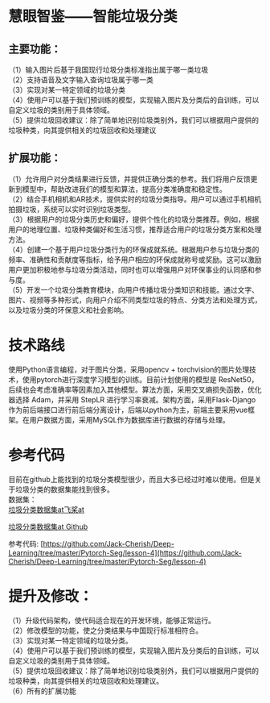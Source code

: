 # 慧眼智鉴——智能垃圾分类
## 主要功能：
（1）输入图片后基于我国现行垃圾分类标准指出属于哪一类垃圾  
（2）支持语音及文字输入查询垃圾属于哪一类   
（3）实现对某一特定领域的垃圾分类  
（4）使用户可以基于我们预训练的模型，实现输入图片及分类后的自训练，可以自定义垃圾的类别用于具体领域。  
（5）提供垃圾回收建议：除了简单地识别垃圾类别外，我们可以根据用户提供的垃圾种类，向其提供相关的垃圾回收和处理建议  
## 扩展功能：
（1）允许用户对分类结果进行反馈，并提供正确分类的参考。我们将用户反馈更新到模型中，帮助改进我们的模型和算法，提高分类准确度和稳定性。    
（2）结合手机相机和AR技术，提供实时的垃圾分类指导。用户可以通过手机相机拍摄垃圾，系统可以实时识别垃圾类型。    
（3）根据用户的垃圾分类历史和偏好，提供个性化的垃圾分类推荐。例如，根据用户的地理位置、垃圾种类偏好和生活习惯，推荐适合用户的垃圾分类方案和处理方法。      
（4）创建一个基于用户垃圾分类行为的环保成就系统。根据用户参与垃圾分类的频率、准确性和贡献度等指标，给予用户相应的环保成就称号或奖励。这可以激励用户更加积极地参与垃圾分类活动，同时也可以增强用户对环保事业的认同感和参与度。    
（5）开发一个垃圾分类教育模块，向用户传播垃圾分类知识和技能。通过文字、图片、视频等多种形式，向用户介绍不同类型垃圾的特点、分类方法和处理方式，以及垃圾分类的环保意义和社会影响。    
# 技术路线
使用Python语言编程，对于图片分类，采用opencv + torchvision的图片处理技术，使用pytorch进行深度学习模型的训练。目前计划使用的模型是 ResNet50，后续也会考虑准确率等因素加入其他模型。算法方面，采用交叉熵损失函数，优化器选择 Adam，并采用 StepLR 进行学习率衰减。架构方面，采用Flask-Django作为前后端接口进行前后端分离设计，后端以python为主，前端主要采用vue框架。在用户数据方面，采用MySQL作为数据库进行数据的存储与处理。  
# 参考代码
目前在github上能找到的垃圾分类模型很少，而且大多已经过时难以使用。但是关于垃圾分类的数据集能找到很多。  
数据集：  
[垃圾分类数据集at飞桨at](https://aistudio.baidu.com/aistudio/datasetdetail/30982)

[垃圾分类数据集at Github](https://github.com/GuoHuiTian/GarbageSortingPictureDataSet.git)

参考代码:
[https://github.com/Jack-Cherish/Deep-Learning/tree/master/Pytorch-Seg/lesson-4](https://github.com/Jack-Cherish/Deep-Learning/tree/master/Pytorch-Seg/lesson-4)
# 提升及修改：
（1）升级代码架构，使代码适合现在的开发环境，能够正常运行。  
（2）修改模型的功能，使之分类结果与中国现行标准相符合。  
（3）实现对某一特定领域的垃圾分类。  
（4）使用户可以基于我们预训练的模型，实现输入图片及分类后的自训练，可以自定义垃圾的类别用于具体领域。  
（5）提供垃圾回收建议：除了简单地识别垃圾类别外，我们可以根据用户提供的垃圾种类，向其提供相关的垃圾回收和处理建议。  
（6）所有的扩展功能  

